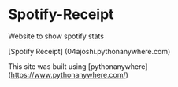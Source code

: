 # Spotify-Receipt
Website to show spotify stats

[Spotify Receipt] (04ajoshi.pythonanywhere.com)

This site was built using [pythonanywhere] (https://www.pythonanywhere.com/)
